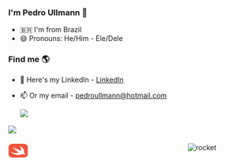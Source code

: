 ### I'm Pedro Ullmann 👋
- 🇧🇷 I'm from Brazil
- 😄 Pronouns: He/Him - Ele/Dele

### Find me 🌎
- 💼 Here's my LinkedIn - [LinkedIn](http://linkedin.com/in/pedroullmann/)
- 📫 Or my email - pedroullmann@hotmail.com

  <div>
    <a href="https://github.com/pedroullmann">
  <img height="180em" src="https://github-readme-stats.vercel.app/api?username=pedroullmann&show_icons=true&theme=dracula&include_all_commits=true&count_private=true"/>
<img height="180em" src="https://github-readme-stats.vercel.app/api/top-langs/?username=pedroullmann&layout=compact&langs_count=7&theme=dracula"/>
</div>
<div style="display: inline_block"><br>
<img align="center" alt="pedroullmann-swift" height="30" width="40" src="https://raw.githubusercontent.com/devicons/devicon/master/icons/swift/swift-original.svg">
<a><img align="right" alt="rocket" height="120" width="140" src="https://media.giphy.com/media/jfF6mIPumEzN9QW0kL/giphy.gif"></a>
</div>
